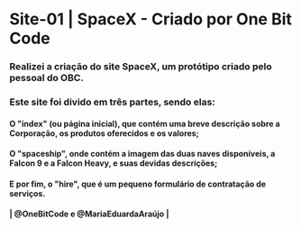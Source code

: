 # Site-01 | SpaceX - Criado por One Bit Code

### Realizei a criação do site SpaceX, um protótipo criado pelo pessoal do OBC. 
### Este site foi divido em três partes, sendo elas: 

#### O "index" (ou página inicial), que contém uma breve descrição sobre a Corporação, os produtos oferecidos e os valores;
#### O "spaceship", onde contém a imagem das duas naves disponíveis, a Falcon 9 e a Falcon Heavy, e suas devidas descrições; 
#### E por fim, o "hire", que é um pequeno formulário de contratação de serviços. 

#### | @OneBitCode e @MariaEduardaAraújo |
